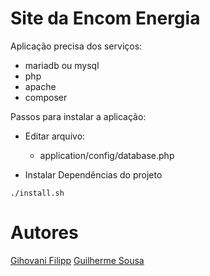# Site da Encom Energia

Aplicação precisa dos serviços:
- mariadb ou mysql 
- php
- apache
- composer

Passos para instalar a aplicação:

- Editar arquivo:
    - application/config/database.php

- Instalar Dependências do projeto
```
./install.sh
```


# Autores 
[Gihovani Filipp](https://gg2.com.br)
[Guilherme Sousa](https://guilhermesousa.com.br) 



